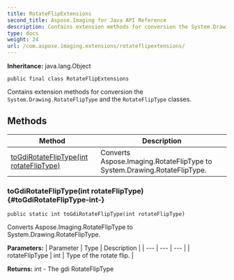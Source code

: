 ```yaml
---
title: RotateFlipExtensions
second_title: Aspose.Imaging for Java API Reference
description: Contains extension methods for conversion the System.Drawing.RotateFlipType and the RotateFlipType classes.
type: docs
weight: 24
url: /com.aspose.imaging.extensions/rotateflipextensions/
---
```

**Inheritance:**
java.lang.Object
```
public final class RotateFlipExtensions
```

Contains extension methods for conversion the `System.Drawing.RotateFlipType` and the `RotateFlipType` classes.
## Methods

| Method | Description |
| --- | --- |
| [toGdiRotateFlipType(int rotateFlipType)](#toGdiRotateFlipType-int-) | Converts Aspose.Imaging.RotateFlipType to System.Drawing.RotateFlipType. |
### toGdiRotateFlipType(int rotateFlipType) {#toGdiRotateFlipType-int-}
```
public static int toGdiRotateFlipType(int rotateFlipType)
```


Converts Aspose.Imaging.RotateFlipType to System.Drawing.RotateFlipType.

**Parameters:**
| Parameter | Type | Description |
| --- | --- | --- |
| rotateFlipType | int | Type of the rotate flip. |

**Returns:**
int - The gdi RotateFlipType
